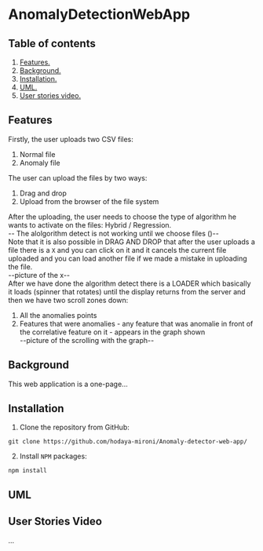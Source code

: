 # AnomalyDetectionWebApp

## Table of contents
1. [ Features. ](#feat)  
2. [ Background. ](#back)  
3. [ Installation. ](#inst)
4. [ UML. ](#UML)
5. [ User stories video. ](#user)

<a name="feat"></a>
## Features
Firstly, the user uploads two CSV files:  
1. Normal file
2. Anomaly file  

The user can upload the files by two ways:  
1. Drag and drop
2. Upload from the browser of the file system  

After the uploading, the user needs to choose the type of algorithm he wants to activate on the files: Hybrid / Regression.  
-- The alolgorithm detect is not working until we choose files ()--  
Note that it is also possible in DRAG AND DROP that after the user uploads a file there is a `X` and you can click on it and it cancels the current file uploaded and you can load another file if we made a mistake in uploading the file.  
--picture of the x--  
After we have done the algorithm detect there is a LOADER which basically it loads (spinner that rotates) until the display returns from the server and then we have two scroll zones down:  
1. All the anomalies points
2. Features that were anomalies - any feature that was anomalie in front of the correlative feature on it - appears in the graph shown  
--picture of the scrolling with the graph--

<a name="back"></a>
## Background
This web application is a one-page...

<a name="inst"></a>
## Installation
1. Clone the repository from GitHub:  
```
git clone https://github.com/hodaya-mironi/Anomaly-detector-web-app/
```  

2. Install `NPM` packages:  
```
npm install  
```  

<a name="UML"></a>
## UML

<a name="user"></a>
## User Stories Video
...
